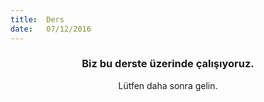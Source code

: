 ```yaml
---
title:  Ders
date:   07/12/2016
---
```


### <center>Biz bu derste üzerinde çalışıyoruz.</center>
<center>Lütfen daha sonra gelin.</center>